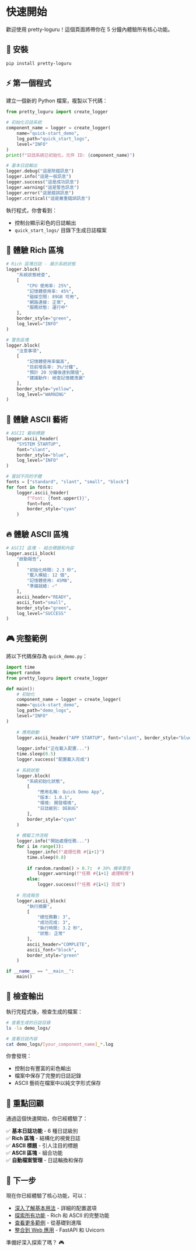 # 快速開始

歡迎使用 pretty-loguru！這個頁面將帶你在 5 分鐘內體驗所有核心功能。

## 🚀 安裝

```bash
pip install pretty-loguru
```

## ⚡ 第一個程式

建立一個新的 Python 檔案，複製以下代碼：

```python
from pretty_loguru import create_logger

# 初始化日誌系統
component_name = logger = create_logger(
    name="quick-start_demo",
    log_path="quick_start_logs",
    level="INFO"
)
print(f"日誌系統已初始化，元件 ID: {component_name}")

# 基本日誌輸出
logger.debug("這是除錯訊息")
logger.info("這是一般訊息") 
logger.success("這是成功訊息")
logger.warning("這是警告訊息")
logger.error("這是錯誤訊息")
logger.critical("這是嚴重錯誤訊息")
```

執行程式，你會看到：
- 控制台顯示彩色的日誌輸出
- `quick_start_logs/` 目錄下生成日誌檔案

## 🎨 體驗 Rich 區塊

```python
# Rich 區塊日誌 - 展示系統狀態
logger.block(
    "系統狀態檢查",
    [
        "CPU 使用率: 25%",
        "記憶體使用率: 45%", 
        "磁碟空間: 89GB 可用",
        "網路連接: 正常",
        "服務狀態: 運行中"
    ],
    border_style="green",
    log_level="INFO"
)

# 警告區塊
logger.block(
    "注意事項",
    [
        "記憶體使用率偏高",
        "目前增長率: 3%/分鐘",
        "預計 20 分鐘後達到閾值",
        "建議動作: 檢查記憶體洩漏"
    ],
    border_style="yellow", 
    log_level="WARNING"
)
```

## 🎯 體驗 ASCII 藝術

```python
# ASCII 藝術標題
logger.ascii_header(
    "SYSTEM STARTUP",
    font="slant",
    border_style="blue",
    log_level="INFO"
)

# 嘗試不同的字體
fonts = ["standard", "slant", "small", "block"]
for font in fonts:
    logger.ascii_header(
        f"Font: {font.upper()}",
        font=font,
        border_style="cyan"
    )
```

## 🔥 體驗 ASCII 區塊

```python
# ASCII 區塊 - 結合標題和內容
logger.ascii_block(
    "啟動報告", 
    [
        "初始化時間: 2.3 秒",
        "載入模組: 12 個",
        "記憶體使用: 45MB",
        "準備就緒: ✓"
    ],
    ascii_header="READY",
    ascii_font="small",
    border_style="green",
    log_level="SUCCESS"
)
```

## 🎮 完整範例

將以下代碼保存為 `quick_demo.py`：

```python
import time
import random
from pretty_loguru import create_logger

def main():
    # 初始化
    component_name = logger = create_logger(
    name="quick-start_demo",
    log_path="demo_logs",
    level="INFO"
)
    
    # 應用啟動
    logger.ascii_header("APP STARTUP", font="slant", border_style="blue")
    
    logger.info("正在載入配置...")
    time.sleep(0.5)
    logger.success("配置載入完成")
    
    # 系統狀態
    logger.block(
        "系統初始化狀態",
        [
            "應用名稱: Quick Demo App",
            "版本: 1.0.1", 
            "環境: 開發環境",
            "日誌級別: DEBUG"
        ],
        border_style="cyan"
    )
    
    # 模擬工作流程
    logger.info("開始處理任務...")
    for i in range(3):
        logger.info(f"處理任務 #{i+1}")
        time.sleep(0.8)
        
        if random.random() > 0.7:  # 30% 機率警告
            logger.warning(f"任務 #{i+1} 處理較慢")
        else:
            logger.success(f"任務 #{i+1} 完成")
    
    # 完成報告
    logger.ascii_block(
        "執行摘要",
        [
            "總任務數: 3",
            "成功完成: 3", 
            "執行時間: 3.2 秒",
            "狀態: 正常"
        ],
        ascii_header="COMPLETE",
        ascii_font="block", 
        border_style="green"
    )

if __name__ == "__main__":
    main()
```

## 📁 檢查輸出

執行完程式後，檢查生成的檔案：

```bash
# 查看生成的日誌目錄
ls -la demo_logs/

# 查看日誌內容
cat demo_logs/[your_component_name]_*.log
```

你會發現：
- 控制台有豐富的彩色輸出
- 檔案中保存了完整的日誌記錄
- ASCII 藝術在檔案中以純文字形式保存

## 🎯 重點回顧

通過這個快速開始，你已經體驗了：

✅ **基本日誌功能** - 6 種日誌級別  
✅ **Rich 區塊** - 結構化的視覺日誌  
✅ **ASCII 標題** - 引人注目的標題  
✅ **ASCII 區塊** - 組合功能  
✅ **自動檔案管理** - 日誌輪換和保存  

## 🚀 下一步

現在你已經體驗了核心功能，可以：

- [深入了解基本用法](./basic-usage) - 詳細的配置選項
- [探索所有功能](../features/) - Rich 和 ASCII 的完整功能
- [查看更多範例](../examples/) - 從基礎到進階
- [整合到 Web 應用](../integrations/) - FastAPI 和 Uvicorn

準備好深入探索了嗎？ 🎮